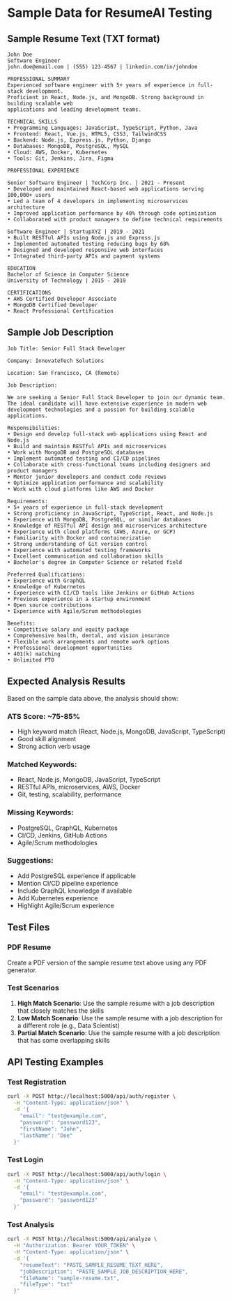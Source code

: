 # Sample Data for ResumeAI Testing

## Sample Resume Text (TXT format)

```
John Doe
Software Engineer
john.doe@email.com | (555) 123-4567 | linkedin.com/in/johndoe

PROFESSIONAL SUMMARY
Experienced software engineer with 5+ years of experience in full-stack development. 
Proficient in React, Node.js, and MongoDB. Strong background in building scalable web 
applications and leading development teams.

TECHNICAL SKILLS
• Programming Languages: JavaScript, TypeScript, Python, Java
• Frontend: React, Vue.js, HTML5, CSS3, TailwindCSS
• Backend: Node.js, Express.js, Python, Django
• Databases: MongoDB, PostgreSQL, MySQL
• Cloud: AWS, Docker, Kubernetes
• Tools: Git, Jenkins, Jira, Figma

PROFESSIONAL EXPERIENCE

Senior Software Engineer | TechCorp Inc. | 2021 - Present
• Developed and maintained React-based web applications serving 100,000+ users
• Led a team of 4 developers in implementing microservices architecture
• Improved application performance by 40% through code optimization
• Collaborated with product managers to define technical requirements

Software Engineer | StartupXYZ | 2019 - 2021
• Built RESTful APIs using Node.js and Express.js
• Implemented automated testing reducing bugs by 60%
• Designed and developed responsive web interfaces
• Integrated third-party APIs and payment systems

EDUCATION
Bachelor of Science in Computer Science
University of Technology | 2015 - 2019

CERTIFICATIONS
• AWS Certified Developer Associate
• MongoDB Certified Developer
• React Professional Certification
```

## Sample Job Description

```
Job Title: Senior Full Stack Developer

Company: InnovateTech Solutions

Location: San Francisco, CA (Remote)

Job Description:

We are seeking a Senior Full Stack Developer to join our dynamic team. The ideal candidate will have extensive experience in modern web development technologies and a passion for building scalable applications.

Responsibilities:
• Design and develop full-stack web applications using React and Node.js
• Build and maintain RESTful APIs and microservices
• Work with MongoDB and PostgreSQL databases
• Implement automated testing and CI/CD pipelines
• Collaborate with cross-functional teams including designers and product managers
• Mentor junior developers and conduct code reviews
• Optimize application performance and scalability
• Work with cloud platforms like AWS and Docker

Requirements:
• 5+ years of experience in full-stack development
• Strong proficiency in JavaScript, TypeScript, React, and Node.js
• Experience with MongoDB, PostgreSQL, or similar databases
• Knowledge of RESTful API design and microservices architecture
• Experience with cloud platforms (AWS, Azure, or GCP)
• Familiarity with Docker and containerization
• Strong understanding of Git version control
• Experience with automated testing frameworks
• Excellent communication and collaboration skills
• Bachelor's degree in Computer Science or related field

Preferred Qualifications:
• Experience with GraphQL
• Knowledge of Kubernetes
• Experience with CI/CD tools like Jenkins or GitHub Actions
• Previous experience in a startup environment
• Open source contributions
• Experience with Agile/Scrum methodologies

Benefits:
• Competitive salary and equity package
• Comprehensive health, dental, and vision insurance
• Flexible work arrangements and remote work options
• Professional development opportunities
• 401(k) matching
• Unlimited PTO
```

## Expected Analysis Results

Based on the sample data above, the analysis should show:

### ATS Score: ~75-85%
- High keyword match (React, Node.js, MongoDB, JavaScript, TypeScript)
- Good skill alignment
- Strong action verb usage

### Matched Keywords:
- React, Node.js, MongoDB, JavaScript, TypeScript
- RESTful APIs, microservices, AWS, Docker
- Git, testing, scalability, performance

### Missing Keywords:
- PostgreSQL, GraphQL, Kubernetes
- CI/CD, Jenkins, GitHub Actions
- Agile/Scrum methodologies

### Suggestions:
- Add PostgreSQL experience if applicable
- Mention CI/CD pipeline experience
- Include GraphQL knowledge if available
- Add Kubernetes experience
- Highlight Agile/Scrum experience

## Test Files

### PDF Resume
Create a PDF version of the sample resume text above using any PDF generator.

### Test Scenarios

1. **High Match Scenario**: Use the sample resume with a job description that closely matches the skills
2. **Low Match Scenario**: Use the sample resume with a job description for a different role (e.g., Data Scientist)
3. **Partial Match Scenario**: Use the sample resume with a job description that has some overlapping skills

## API Testing Examples

### Test Registration
```bash
curl -X POST http://localhost:5000/api/auth/register \
  -H "Content-Type: application/json" \
  -d '{
    "email": "test@example.com",
    "password": "password123",
    "firstName": "John",
    "lastName": "Doe"
  }'
```

### Test Login
```bash
curl -X POST http://localhost:5000/api/auth/login \
  -H "Content-Type: application/json" \
  -d '{
    "email": "test@example.com",
    "password": "password123"
  }'
```

### Test Analysis
```bash
curl -X POST http://localhost:5000/api/analyze \
  -H "Authorization: Bearer YOUR_TOKEN" \
  -H "Content-Type: application/json" \
  -d '{
    "resumeText": "PASTE_SAMPLE_RESUME_TEXT_HERE",
    "jobDescription": "PASTE_SAMPLE_JOB_DESCRIPTION_HERE",
    "fileName": "sample-resume.txt",
    "fileType": "txt"
  }'
```
